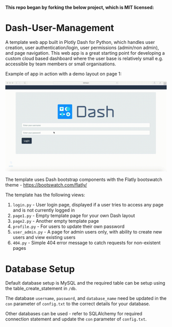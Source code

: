 **This repo began by forking the below project, which is MIT licensed:**

# Dash-User-Management

A template web app built in Plotly Dash for Python, which handles user creation, user authentication/login, user permissions (admin/non admin), and page navigation. This web app is a great starting point for developing a custom cloud based dashboard where the user base is relatively small e.g. accessible by team members or small organisations. 

Example of app in action with a demo layout on page 1:

![](demo.gif)

The template uses Dash bootstrap components with the Flatly bootswatch theme - https://bootswatch.com/flatly/

The template has the following views:

1. `login.py` - User login page, displayed if a user tries to access any page and is not currently logged in
2. `page1.py` - Empty template page for your own Dash layout
3. `page2.py` - Another empty template page
4. `profile.py` - For users to update their own password
5. `user_admin.py` - A page for admin users only, with ability to create new users and view existing users
6. `404.py` - Simple 404 error message to catch requests for non-existent pages





# Database Setup

Default database setup is MySQL and the required table can be setup using the table_create_statement in `/db`.

The database `username`, `password`, and `database_name` need be updated in the `con` parameter of `config.txt` to the correct details for your database.

Other databases can be used - refer to SQLAlchemy for required connection statement and update the `con` parameter of `config.txt`.




